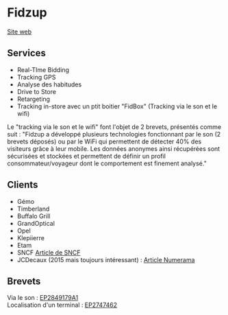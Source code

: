 # Fidzup 
[Site web](www.fidzup.com)

## Services
  * Real-TIme Bidding
  * Tracking GPS
  * Analyse des habitudes
  * Drive to Store
  * Retargeting
  * Tracking in-store avec un ptit boitier "FidBox" (Tracking via le son et le wifi)

Le "tracking via le son et le wifi" font l'objet de 2 brevets, présentés comme suit : "Fidzup a développé plusieurs technologies fonctionnant par le son (2 brevets déposés) ou par le WiFi qui permettent de détecter 40% des visiteurs grâce à leur mobile. Les données anonymes ainsi récupérées sont sécurisées et stockées et permettent de définir un profil consommateur/voyageur dont le comportement est finement analysé."

## Clients
  * Gémo
  * Timberland
  * Buffalo Grill
  * GrandOptical
  * Opel
  * Klepiierre
  * Etam
  * SNCF [Article de SNCF](http://www.sncf.com/fr/presse/article/incubateur-startup-fidzup)
  * JCDecaux (2015 mais toujours intéressant) : [Article Numerama](http://www.numerama.com/magazine/34310-la-cnil-s-oppose-au-tracage-des-pietons-par-wi-fi-a-la-defense.html)

## Brevets
Via le son : [EP2849179A1](http://bases-brevets.inpi.fr/fr/document/EP2849179.html?s=1503741745074&p=5&cHash=d2d5b9ae5809c0a097cd0ee2da3b1f5a)       
Localisation d'un terminal : [EP2747462](http://bases-brevets.inpi.fr/fr/document/EP2747462.html?s=1503741745074&p=5&cHash=d48214b57c37d039dcbb4e928d52fa1a)